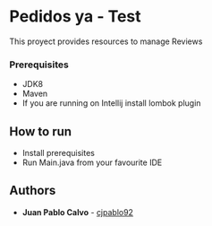# Pedidos ya - Test

This proyect provides resources to manage Reviews

### Prerequisites

* JDK8
* Maven
* If you are running on Intellij install lombok plugin

## How to run

* Install prerequisites
* Run Main.java from your favourite IDE

## Authors
* **Juan Pablo Calvo** - [cjpablo92](https://gitlab.com/cjpablo92)